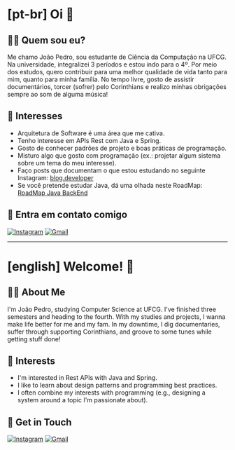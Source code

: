 # [pt-br] Oi 👋

## 👨‍💻 Quem sou eu?
Me chamo João Pedro, sou estudante de Ciência da Computação na UFCG. Na universidade, integralizei 3 períodos e estou indo para o 4º. Por meio dos estudos, quero contribuir para uma melhor qualidade de vida tanto para mim, quanto para minha família. No tempo livre, gosto de assistir documentários, torcer (sofrer) pelo Corinthians e realizo minhas obrigações sempre ao som de alguma música!

## 💬 Interesses
- Arquitetura de Software é uma área que me cativa.
- Tenho interesse em APIs Rest com Java e Spring.
- Gosto de conhecer padrões de projeto e boas práticas de programação.
- Misturo algo que gosto com programação (ex.: projetar algum sistema sobre um tema do meu interesse).
- Faço posts que documentam o que estou estudando no seguinte Instagram: [blog.developer](https://www.instagram.com/blog.developer)
- Se você pretende estudar Java, dá uma olhada neste RoadMap: [RoadMap Java BackEnd](https://github.com/joao-pedro-angelo/Java-BackEnd-RoadMap)

## 🔗 Entra em contato comigo
<div>
   <a href="https://instagram.com/joao.pedro.angelo" target="_blank"><img src="https://img.shields.io/badge/-Instagram-%23E4405F?style=for-the-badge&logo=instagram&logoColor=white" alt="Instagram" target="_blank"></a>
   <a href="mailto:carneiroangelojoaopedro@gmail.com" target="_blank"><img src="https://img.shields.io/badge/-Gmail-%23333?style=for-the-badge&logo=gmail&logoColor=white" alt="Gmail" target="_blank"></a>
</div>

---

# [english] Welcome! 👋

## 👨‍💻 About Me
I'm João Pedro, studying Computer Science at UFCG. I've finished three semesters and heading to the fourth. With my studies and projects, I wanna make life better for me and my fam. In my downtime, I dig documentaries, suffer through supporting Corinthians, and groove to some tunes while getting stuff done!

## 💬 Interests
- I'm interested in Rest APIs with Java and Spring.
- I like to learn about design patterns and programming best practices.
- I often combine my interests with programming (e.g., designing a system around a topic I'm passionate about).

## 🔗 Get in Touch
<div>
   <a href="https://instagram.com/joao.pedro.angelo" target="_blank"><img src="https://img.shields.io/badge/-Instagram-%23E4405F?style=for-the-badge&logo=instagram&logoColor=white" alt="Instagram" target="_blank"></a>
   <a href="mailto:carneiroangelojoaopedro@gmail.com" target="_blank"><img src="https://img.shields.io/badge/-Gmail-%23333?style=for-the-badge&logo=gmail&logoColor=white" alt="Gmail" target="_blank"></a>
</div>

